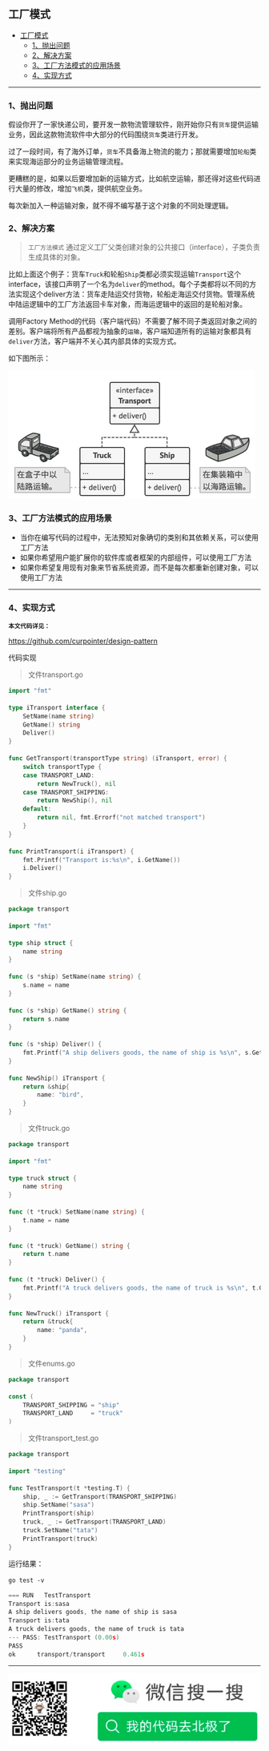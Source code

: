 ## 工厂模式

- [工厂模式](#工厂模式)
  - [1、抛出问题](#1抛出问题)
  - [2、解决方案](#2解决方案)
  - [3、工厂方法模式的应用场景](#3工厂方法模式的应用场景)
  - [4、实现方式](#4实现方式)

---
### 1、抛出问题

假设你开了一家快递公司，要开发一款物流管理软件，刚开始你只有`货车`提供运输业务，因此这款物流软件中大部分的代码围绕`货车`类进行开发。

过了一段时间，有了海外订单，`货车`不具备海上物流的能力；那就需要增加`轮船`类来实现海运部分的业务运输管理流程。

更糟糕的是，如果以后要增加新的运输方式，比如航空运输，那还得对这些代码进行大量的修改，增加`飞机`类，提供航空业务。

每次新加入一种运输对象，就不得不编写基于这个对象的不同处理逻辑。

### 2、解决方案

> `工厂方法模式` 通过定义工厂父类创建对象的公共接口（interface），子类负责生成具体的对象。

比如上面这个例子：货车`Truck`和轮船`Ship`类都必须实现运输`Transport`这个interface，该接口声明了一个名为`deliver`的method。每个子类都将以不同的方法实现这个deliver方法：货车走陆运交付货物，轮船走海运交付货物。管理系统中陆运逻辑中的工厂方法返回卡车对象，而海运逻辑中的返回的是轮船对象。

调用Factory Method的代码（客户端代码）不需要了解不同子类返回对象之间的差别。客户端将所有产品都视为抽象的`运输`，客户端知道所有的运输对象都具有`deliver`方法，客户端并不关心其内部具体的实现方式。

如下图所示：

![image-20210623101004896](assets//image-20210623101004896.png)


### 3、工厂方法模式的应用场景

- 当你在编写代码的过程中，无法预知对象确切的类别和其依赖关系，可以使用工厂方法
- 如果你希望用户能扩展你的软件库或者框架的内部组件，可以使用工厂方法
- 如果你希望复用现有对象来节省系统资源，而不是每次都重新创建对象，可以使用工厂方法

---

### 4、实现方式

**`本文代码详见：`**

https://github.com/curpointer/design-pattern

代码实现

> 文件transport.go

```go
import "fmt"

type iTransport interface {
	SetName(name string)
	GetName() string
	Deliver()
}

func GetTransport(transportType string) (iTransport, error) {
	switch transportType {
	case TRANSPORT_LAND:
		return NewTruck(), nil
	case TRANSPORT_SHIPPING:
		return NewShip(), nil
	default:
		return nil, fmt.Errorf("not matched transport")
	}
}

func PrintTransport(i iTransport) {
	fmt.Printf("Transport is:%s\n", i.GetName())
	i.Deliver()
}

```

> 文件ship.go

```go
package transport

import "fmt"

type ship struct {
	name string
}

func (s *ship) SetName(name string) {
	s.name = name
}

func (s *ship) GetName() string {
	return s.name
}

func (s *ship) Deliver() {
	fmt.Printf("A ship delivers goods, the name of ship is %s\n", s.GetName())
}

func NewShip() iTransport {
	return &ship{
		name: "bird",
	}
}
```

> 文件truck.go

```go
package transport

import "fmt"

type truck struct {
	name string
}

func (t *truck) SetName(name string) {
	t.name = name
}

func (t *truck) GetName() string {
	return t.name
}

func (t *truck) Deliver() {
	fmt.Printf("A truck delivers goods, the name of truck is %s\n", t.GetName())
}

func NewTruck() iTransport {
	return &truck{
		name: "panda",
	}
}
```

> 文件enums.go

```go
package transport

const (
	TRANSPORT_SHIPPING = "ship"
	TRANSPORT_LAND     = "truck"
)
```

> 文件transport_test.go

```go
package transport

import "testing"

func TestTransport(t *testing.T) {
	ship, _ := GetTransport(TRANSPORT_SHIPPING)
	ship.SetName("sasa")
	PrintTransport(ship)
	truck, _ := GetTransport(TRANSPORT_LAND)
	truck.SetName("tata")
	PrintTransport(truck)
}
```

运行结果：

`go test -v`

```go
=== RUN   TestTransport
Transport is:sasa
A ship delivers goods, the name of ship is sasa
Transport is:tata
A truck delivers goods, the name of truck is tata
--- PASS: TestTransport (0.00s)
PASS
ok      transport/transport     0.461s
```
---

![wechat-qrcode.png](../assets/wechat-qrcode.jpg)
